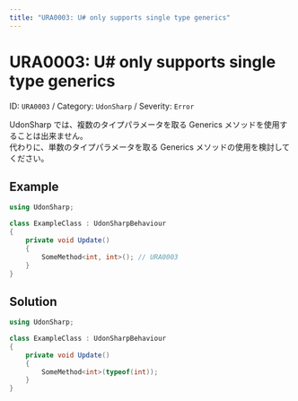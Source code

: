 ```yaml
---
title: "URA0003: U# only supports single type generics"
---
```


# URA0003: U# only supports single type generics

ID: `URA0003` /
Category: <code data-color="category-udon-sharp">UdonSharp</code> /
Severity: <code data-color="severity-error">Error</code>

UdonSharp では、複数のタイプパラメータを取る Generics メソッドを使用することは出来ません。  
代わりに、単数のタイプパラメータを取る Generics メソッドの使用を検討してください。

## Example

```csharp
using UdonSharp;

class ExampleClass : UdonSharpBehaviour
{
    private void Update()
    {
        SomeMethod<int, int>(); // URA0003
    }
}
```

## Solution

```csharp
using UdonSharp;

class ExampleClass : UdonSharpBehaviour
{
    private void Update()
    {
        SomeMethod<int>(typeof(int));
    }
}
```
